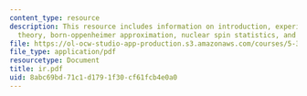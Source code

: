 ```yaml
---
content_type: resource
description: This resource includes information on introduction, experimental procedure,
  theory, born-oppenheimer approximation, nuclear spin statistics, and analysis.
file: https://ol-ocw-studio-app-production.s3.amazonaws.com/courses/5-33-advanced-chemical-experimentation-and-instrumentation-fall-2007/8abc69bd71c1d1791f30cf61fcb4e0a0_ir.pdf
file_type: application/pdf
resourcetype: Document
title: ir.pdf
uid: 8abc69bd-71c1-d179-1f30-cf61fcb4e0a0
---
```

